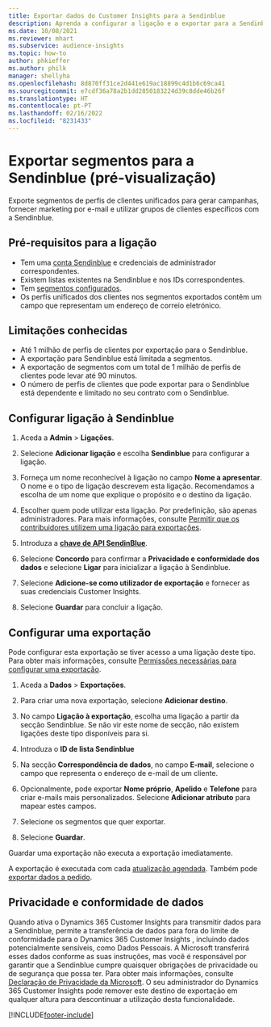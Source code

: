 ```yaml
---
title: Exportar dados do Customer Insights para a Sendinblue
description: Aprenda a configurar a ligação e a exportar para a Sendinblue.
ms.date: 10/08/2021
ms.reviewer: mhart
ms.subservice: audience-insights
ms.topic: how-to
author: phkieffer
ms.author: philk
manager: shellyha
ms.openlocfilehash: 8d870ff31ce2d441e619ac18899c4d1b6c69ca41
ms.sourcegitcommit: e7cdf36a78a2b1dd2850183224d39c8dde46b26f
ms.translationtype: HT
ms.contentlocale: pt-PT
ms.lasthandoff: 02/16/2022
ms.locfileid: "8231433"
---
```

# <a name="export-segments-to-sendinblue-preview"></a>Exportar segmentos para a Sendinblue (pré-visualização)

Exporte segmentos de perfis de clientes unificados para gerar campanhas, fornecer marketing por e-mail e utilizar grupos de clientes específicos com a Sendinblue.

## <a name="prerequisites-for-connection"></a>Pré-requisitos para a ligação

-   Tem uma [conta Sendinblue](https://www.sendinblue.com/) e credenciais de administrador correspondentes.
-   Existem listas existentes na Sendinblue e nos IDs correspondentes.
-   Tem [segmentos configurados](segments.md).
-   Os perfis unificados dos clientes nos segmentos exportados contêm um campo que representam um endereço de correio eletrónico.

## <a name="known-limitations"></a>Limitações conhecidas

- Até 1 milhão de perfis de clientes por exportação para o Sendinblue.
- A exportação para Sendinblue está limitada a segmentos.
- A exportação de segmentos com um total de 1 milhão de perfis de clientes pode levar até 90 minutos. 
- O número de perfis de clientes que pode exportar para o Sendinblue está dependente e limitado no seu contrato com o Sendinblue.

## <a name="set-up-connection-to-sendinblue"></a>Configurar ligação à Sendinblue

1. Aceda a **Admin** > **Ligações**.

1. Selecione **Adicionar ligação** e escolha **Sendinblue** para configurar a ligação.

1. Forneça um nome reconhecível à ligação no campo **Nome a apresentar**. O nome e o tipo de ligação descrevem esta ligação. Recomendamos a escolha de um nome que explique o propósito e o destino da ligação.

1. Escolher quem pode utilizar esta ligação. Por predefinição, são apenas administradores. Para mais informações, consulte [Permitir que os contribuidores utilizem uma ligação para exportações](connections.md#allow-contributors-to-use-a-connection-for-exports).

1. Introduza a **[chave de API SendinBlue](https://developers.sendinblue.com/docs/getting-started#:~:text=Get%20your%20API%20key&text=You%20can%20create%20one%20from,your%20settings%20This%20API%20key)**.

1. Selecione **Concordo** para confirmar a **Privacidade e conformidade dos dados** e selecione **Ligar** para inicializar a ligação à Sendinblue.

1. Selecione **Adicione-se como utilizador de exportação** e fornecer as suas credenciais Customer Insights.

1. Selecione **Guardar** para concluir a ligação.

## <a name="configure-an-export"></a>Configurar uma exportação

Pode configurar esta exportação se tiver acesso a uma ligação deste tipo. Para obter mais informações, consulte [Permissões necessárias para configurar uma exportação](export-destinations.md#set-up-a-new-export).

1. Aceda a **Dados** > **Exportações**.

1. Para criar uma nova exportação, selecione **Adicionar destino**.

1. No campo **Ligação à exportação**, escolha uma ligação a partir da secção Sendinblue. Se não vir este nome de secção, não existem ligações deste tipo disponíveis para si.

1. Introduza o **ID de lista Sendinblue** 

1. Na secção **Correspondência de dados**, no campo **E-mail**, selecione o campo que representa o endereço de e-mail de um cliente. 

1. Opcionalmente, pode exportar **Nome próprio**, **Apelido** e **Telefone** para criar e-mails mais personalizados. Selecione **Adicionar atributo** para mapear estes campos.

1. Selecione os segmentos que quer exportar. 

1. Selecione **Guardar**.

Guardar uma exportação não executa a exportação imediatamente.

A exportação é executada com cada [atualização agendada](system.md#schedule-tab). Também pode [exportar dados a pedido](export-destinations.md#run-exports-on-demand). 


## <a name="data-privacy-and-compliance"></a>Privacidade e conformidade de dados

Quando ativa o Dynamics 365 Customer Insights para transmitir dados para a Sendinblue, permite a transferência de dados para fora do limite de conformidade para o Dynamics 365 Customer Insights , incluindo dados potencialmente sensíveis, como Dados Pessoais. A Microsoft transferirá esses dados conforme as suas instruções, mas você é responsável por garantir que a Sendinblue cumpre quaisquer obrigações de privacidade ou de segurança que possa ter. Para obter mais informações, consulte [Declaração de Privacidade da Microsoft](https://go.microsoft.com/fwlink/?linkid=396732).
O seu administrador do Dynamics 365 Customer Insights pode remover este destino de exportação em qualquer altura para descontinuar a utilização desta funcionalidade.


[!INCLUDE[footer-include](../includes/footer-banner.md)]
